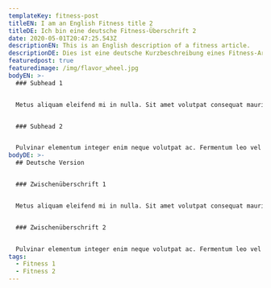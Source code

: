 ```yaml
---
templateKey: fitness-post
titleEN: I am an English Fitness title 2
titleDE: Ich bin eine deutsche Fitness-Überschrift 2
date: 2020-05-01T20:47:25.543Z
descriptionEN: This is an English description of a fitness article.
descriptionDE: Dies ist eine deutsche Kurzbeschreibung eines Fitness-Artikels.
featuredpost: true
featuredimage: /img/flavor_wheel.jpg
bodyEN: >-
  ### Subhead 1


  Metus aliquam eleifend mi in nulla. Sit amet volutpat consequat mauris. Nunc aliquet bibendum enim facilisis gravida neque convallis a. Erat nam at lectus urna duis. Massa vitae tortor condimentum lacinia quis vel. Tristique senectus et netus et malesuada fames ac turpis egestas. Ultrices sagittis orci a scelerisque purus semper eget duis at. Ac felis donec et odio pellentesque diam volutpat commodo. Nec feugiat in fermentum posuere urna nec tincidunt praesent semper. Odio aenean sed adipiscing diam donec adipiscing tristique risus.


  ### Subhead 2


  Pulvinar elementum integer enim neque volutpat ac. Fermentum leo vel orci porta non pulvinar neque. Ante metus dictum at tempor. Dignissim sodales ut eu sem integer vitae. Senectus et netus et malesuada fames. Cursus turpis massa tincidunt dui. Interdum varius sit amet mattis vulputate enim. Tincidunt arcu non sodales neque sodales. Risus nec feugiat in fermentum posuere urna nec tincidunt. Dignissim suspendisse in est ante in nibh mauris. Sed sed risus pretium quam. Mattis rhoncus urna neque viverra justo nec ultrices. Tincidunt id aliquet risus feugiat. Amet commodo nulla facilisi nullam vehicula ipsum a arcu cursus. Accumsan tortor posuere ac ut consequat semper viverra nam. Non curabitur gravida arcu ac tortor dignissim convallis aenean. Purus gravida quis blandit turpis cursus. Purus viverra accumsan in nisl nisi scelerisque. Euismod elementum nisi quis eleifend.
bodyDE: >-
  ## Deutsche Version


  ### Zwischenüberschrift 1


  Metus aliquam eleifend mi in nulla. Sit amet volutpat consequat mauris. Nunc aliquet bibendum enim facilisis gravida neque convallis a. Erat nam at lectus urna duis. Massa vitae tortor condimentum lacinia quis vel. Tristique senectus et netus et malesuada fames ac turpis egestas. Ultrices sagittis orci a scelerisque purus semper eget duis at. Ac felis donec et odio pellentesque diam volutpat commodo. Nec feugiat in fermentum posuere urna nec tincidunt praesent semper. Odio aenean sed adipiscing diam donec adipiscing tristique risus.


  ### Zwischenüberschrift 2


  Pulvinar elementum integer enim neque volutpat ac. Fermentum leo vel orci porta non pulvinar neque. Ante metus dictum at tempor. Dignissim sodales ut eu sem integer vitae. Senectus et netus et malesuada fames. Cursus turpis massa tincidunt dui. Interdum varius sit amet mattis vulputate enim. Tincidunt arcu non sodales neque sodales. Risus nec feugiat in fermentum posuere urna nec tincidunt. Dignissim suspendisse in est ante in nibh mauris. Sed sed risus pretium quam. Mattis rhoncus urna neque viverra justo nec ultrices. Tincidunt id aliquet risus feugiat. Amet commodo nulla facilisi nullam vehicula ipsum a arcu cursus. Accumsan tortor posuere ac ut consequat semper viverra nam. Non curabitur gravida arcu ac tortor dignissim convallis aenean. Purus gravida quis blandit turpis cursus. Purus viverra accumsan in nisl nisi scelerisque. Euismod elementum nisi quis eleifend.
tags:
  - Fitness 1
  - Fitness 2
---
```

